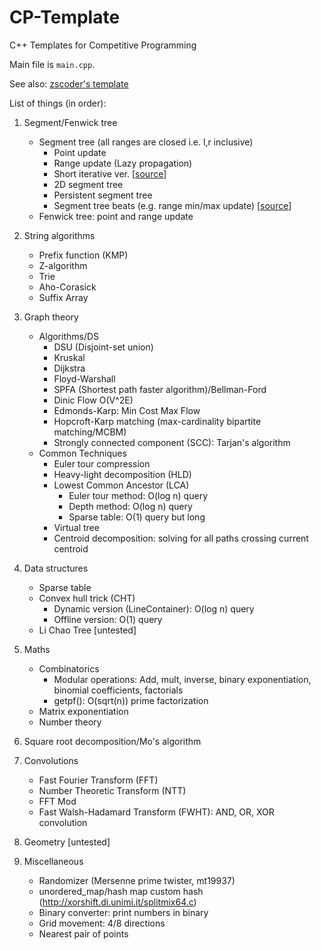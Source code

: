 # CP-Template

C++ Templates for Competitive Programming

Main file is `main.cpp`.

See also: [zscoder's template](https://github.com/zscoder/CompetitiveProgramming/blob/master/Data%20Structures%20Class%20Template.cpp)

List of things (in order):

1. Segment/Fenwick tree
    - Segment tree (all ranges are closed i.e. l,r inclusive)
        - Point update
        - Range update (Lazy propagation)
        - Short iterative ver. [[source](https://codeforces.com/blog/entry/18051)]
        - 2D segment tree
        - Persistent segment tree
        - Segment tree beats (e.g. range min/max update) [[source](https://tjkendev.github.io/procon-library/cpp/range_query/segment_tree_beats_2.html)]
    - Fenwick tree: point and range update

2. String algorithms
    - Prefix function (KMP)
    - Z-algorithm
    - Trie
    - Aho-Corasick
    - Suffix Array

3. Graph theory
    - Algorithms/DS
        - DSU (Disjoint-set union)
        - Kruskal
        - Dijkstra
        - Floyd-Warshall
        - SPFA (Shortest path faster algorithm)/Bellman-Ford
        - Dinic Flow O(V^2E)
        - Edmonds-Karp: Min Cost Max Flow
        - Hopcroft-Karp matching (max-cardinality bipartite matching/MCBM)
        - Strongly connected component (SCC): Tarjan's algorithm
    - Common Techniques
        - Euler tour compression
        - Heavy-light decomposition (HLD)
        - Lowest Common Ancestor (LCA)
            - Euler tour method: O(log n) query
            - Depth method: O(log n) query
            - Sparse table: O(1) query but long
        - Virtual tree
        - Centroid decomposition: solving for all paths crossing current centroid

4. Data structures
    - Sparse table
    - Convex hull trick (CHT)
        - Dynamic version (LineContainer): O(log n) query
        - Offline version: O(1) query
    - Li Chao Tree \[untested\]

5. Maths
    - Combinatorics
        - Modular operations: Add, mult, inverse, binary exponentiation, binomial coefficients, factorials
        - getpf(): O(sqrt(n)) prime factorization
    - Matrix exponentiation
    - Number theory

6. Square root decomposition/Mo's algorithm

7. Convolutions
    - Fast Fourier Transform (FFT)
    - Number Theoretic Transform (NTT)
    - FFT Mod
    - Fast Walsh-Hadamard Transform (FWHT): AND, OR, XOR convolution

8. Geometry \[untested\]

9. Miscellaneous
    - Randomizer (Mersenne prime twister, mt19937)
    - unordered_map/hash map custom hash (http://xorshift.di.unimi.it/splitmix64.c)
    - Binary converter: print numbers in binary
    - Grid movement: 4/8 directions
    - Nearest pair of points
